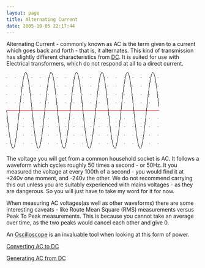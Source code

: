 ```yaml
---
layout: page
title: Alternating Current
date: 2005-10-05 22:17:44
---
```

<p>Alternating Current - commonly known as AC is the term given to a current which goes back and forth - that is, it alternates. This kind of transmission has slightly different characteristics from <a class="wiki" href="/wiki/direct_current.html" title="Direct Current">DC</a>. It is suited for use with Electrical transformers, which do not respond at all to a direct current.
</p>
<p><img class="img-responsive" src="/galleries/gallery-1-common-images/308-sinewave.gif"/>
</p>
<p>The voltage you will get from a common household socket is AC.  It follows a waveform which cycles roughly 50 times a second - or 50Hz.  It you measured the voltage at every 100th of a second - you would find it at +240v one moment, and -240v the other.  We do not recommend carrying this out unless you are suitably experienced with mains voltages - as they are dangerous.  So you will just have to take my word for it for now.
</p>
<p>When measuring AC voltages(as well as other waveforms) there are some interesting caveats - like Route Mean Square (RMS) measurements versus Peak To Peak measurements. This is because you cannot take an average over time, as the two peaks would cancel each other and give 0.
</p>
<p>An <a class="wiki" href="/wiki/oscilloscope.html" title="Systems designed to view voltage/current over time">Oscilloscope</a> is an invaluable tool when looking at this form of power.
</p>
<p><a class="wiki" href="/wiki/converting_ac_to_dc.html" title="Converting AC To DC">Converting AC to DC</a>
</p>
<p><a class="wiki" href="/wiki/generating_ac_from_dc.html" title="Generating AC From DC">Generating AC from DC</a>
</p>
